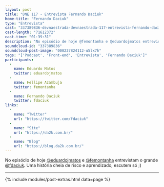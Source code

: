 ```yaml
---
layout: post
title: "DNE 117 - Entrevista Fernando Daciuk"
home-title: "Fernando Daciuk"
type: "Entrevista"
cast: "337389836-devnaestrada-devnaestrada-117-entrevista-fernando-daciuk.mp3"
cast-length: "71612372"
cast-time: "01:39:31"
description: "No episódio de hoje @femontanha e @eduardojmatos entrevistam o grande Fernando Daciuk. Uma história cheia de risco e aprendizado, escutem só ;)"
soundcloud-id: "337389836"
soundcloud-post-image: "000237824112-u5lx7h"
tags: "['Podcast', 'Front-end', 'Entrevista', 'Fernando Daciuk']"
participants:
  -
    name: Eduardo Matos
    twitter: eduardojmatos
  -
    name: Fellipe Azambuja
    twitter: femontanha
  -
    name: Fernando Daciuk
    twitter: fdaciuk
links:
  -
    name: "Twitter"
    url: "https://twitter.com/fdaciuk"
  -
    name: "Site"
    url: "https://da2k.com.br/"
  -
    name: "Blog"
    url: "https://blog.da2k.com.br/"
---
```


No episódio de hoje [@eduardojmatos](http://twitter.com/eduardojmatos) e [@femontanha](https://twitter.com/femontanha) entrevistam o grande [@fdaciuk](https://twitter.com/fdaciuk). Uma história cheia de risco e aprendizado, escutem só ;)

---

{% include modules/post-extras.html data=page %}
